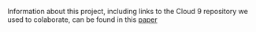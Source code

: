 Information about this project, including links to the Cloud 9 repository we used to colaborate, can be found in this [paper](https://drive.google.com/file/d/0B21tgVksEvzLdTc2UWN6emNJSlE/view?usp=sharing)

